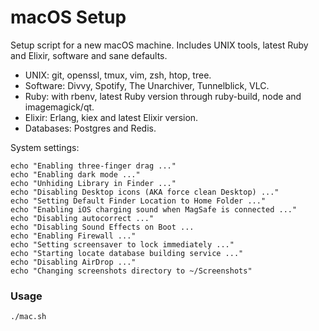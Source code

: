 # macOS Setup
Setup script for a new macOS machine. Includes UNIX tools, latest Ruby and Elixir, software and sane defaults.

- UNIX: git, openssl, tmux, vim, zsh, htop, tree.
- Software: Divvy, Spotify, The Unarchiver, Tunnelblick, VLC.
- Ruby: with rbenv, latest Ruby version through ruby-build, node and imagemagick/qt.
- Elixir: Erlang, kiex and latest Elixir version.
- Databases: Postgres and Redis.

System settings:
```
echo "Enabling three-finger drag ..."
echo "Enabling dark mode ..."
echo "Unhiding Library in Finder ..."
echo "Disabling Desktop icons (AKA force clean Desktop) ..."
echo "Setting Default Finder Location to Home Folder ..."
echo "Enabling iOS charging sound when MagSafe is connected ..."
echo "Disabling autocorrect ..."
echo "Disabling Sound Effects on Boot ...
echo "Enabling Firewall ..."
echo "Setting screensaver to lock immediately ..."
echo "Starting locate database building service ..."
echo "Disabling AirDrop ..."
echo "Changing screenshots directory to ~/Screenshots"
```

### Usage
```
./mac.sh
```
